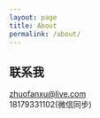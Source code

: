 ```yaml
---
layout: page
title: About
permalink: /about/
---
```



## 联系我
[zhuofanxu@live.com](mailto:zhuofanxu@live.com)  
18179331102(微信同步)
